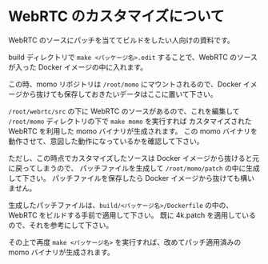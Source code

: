 # WebRTC のカスタマイズについて

WebRTC のソースにパッチを当ててビルドをしたい人向けの資料です。

build ディレクトリで `make <パッケージ名>.edit` することで、WebRTC のソースが入った Docker イメージの中に入れます。

この時、momo リポジトリは `/root/momo` にマウントされるので、Docker イメージから抜けても保存しておきたいデータはここに置いて下さい。

`/root/webrtc/src` の下に WebRTC のソースがあるので、これを編集して `/root/momo` ディレクトリの下で `make momo` を実行すれば
カスタマイズされた WebRTC を利用した momo バイナリが生成されます。
この momo バイナリを動作させて、意図した動作になっているかを確認して下さい。

ただし、この時点でカスタマイズしたソースは Docker イメージから抜けると元に戻ってしまうので、
パッチファイルを生成して `/root/momo/patch` の中に生成して下さい。
パッチファイルを保存したら Docker イメージから抜けても構いません。

生成したパッチファイルは、`build/<パッケージ名>/Dockerfile` の中の、WebRTC をビルドする手前で適用して下さい。
既に 4k.patch を適用しているので、それを参考にして下さい。

その上で再度 `make <パッケージ名>` を実行すれば、改めてパッチ適用済みの momo バイナリが生成されます。
